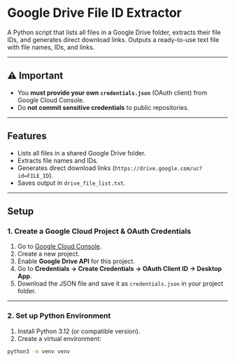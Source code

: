 # Google Drive File ID Extractor

A Python script that lists all files in a Google Drive folder, extracts their file IDs, and generates direct download links. Outputs a ready-to-use text file with file names, IDs, and links.

---

## ⚠️ Important
- You **must provide your own `credentials.json`** (OAuth client) from Google Cloud Console.  
- Do **not commit sensitive credentials** to public repositories.  

---

## Features
- Lists all files in a shared Google Drive folder.  
- Extracts file names and IDs.  
- Generates direct download links (`https://drive.google.com/uc?id=FILE_ID`).  
- Saves output in `drive_file_list.txt`.  

---

## Setup

### 1. Create a Google Cloud Project & OAuth Credentials
1. Go to [Google Cloud Console](https://console.developers.google.com/).  
2. Create a new project.  
3. Enable **Google Drive API** for this project.  
4. Go to **Credentials → Create Credentials → OAuth Client ID → Desktop App**.  
5. Download the JSON file and save it as `credentials.json` in your project folder.  

---

### 2. Set up Python Environment
1. Install Python 3.12 (or compatible version).  
2. Create a virtual environment:

```bash
python3 -m venv venv
